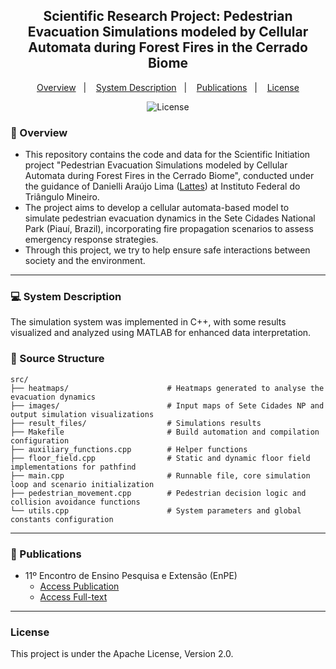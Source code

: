 <h2 align="center"> Scientific Research Project: Pedestrian Evacuation Simulations modeled by Cellular Automata during Forest Fires in the Cerrado Biome</h2>
<p align="center">
  <a href="#-overview">Overview</a>&nbsp;&nbsp;&nbsp;|&nbsp;&nbsp;&nbsp;
  <a href="#-system-description">System Description</a>&nbsp;&nbsp;&nbsp;|&nbsp;&nbsp;&nbsp;
  <a href="#-publications">Publications</a>&nbsp;&nbsp;&nbsp;|&nbsp;&nbsp;&nbsp;
  <a href="#license">License</a>
</p>
<p align="center">
  <img alt="License" src="https://img.shields.io/badge/License-Apache_2.0-orange.svg">
</p>

### 📝 Overview
- This repository contains the code and data for the Scientific Initiation project "Pedestrian Evacuation Simulations modeled by Cellular Automata during Forest Fires in the Cerrado Biome", conducted under the guidance of Danielli Araújo Lima (<a href="https://buscatextual.cnpq.br/buscatextual/visualizacv.do?id=K4472540H5&tokenCaptchar=03AFcWeA5XFZOb2jOmkWB4ZkowTw7_Xg239BvN3AVem82LsovZMWvypHo25qUOa8U-gpefj--pZWHPsCKF_iLZEopxkU3n32qQZJB6oh_8wGcGr_z543dvttK9Dtixoqh7P7iZSc3ALMWNj5YYI9aQnkloJ6Rg3ONOYp_4Yli74-ntsa4Bi6Kp67vmMq02oFtfh3mXmFJ4j_ABmMQUvmlXniBadzXRu5bn0qXSeIRcIi0Zp1ejyOToXT4S8T338MocEkmfyJv36VbXol9-27Nt-G4IBT1zBIUZ9HfREkfdpJEvetpoMV9wvNv6EU7mYjDVXqn6FRdHOyYxjB0vuUNV3zJ5CSQtjfnGVBpAoYl-oU3KfiHuoBKijek02odCPCOyMPqAPE7ZIy6qyA7N1U6jZzyXFqUVg04sHQeLjNJFv2NjUOr1ezb3xbX1qk_k5ocsjmqiuoe2NIzHrXdqPa9cOBcr_KL7LiF16ZwGVorNeqeKTGWzelvv0ChYk3aHDWiLEpOLqZzQay-sJAy7BP8yJ83T0xF3DH3E9xbAJMlqBtJ8cph9kbjdim2fXnm3QFppTQMb_kAUFWHZoddG4bqR3-6x1StQrCSRrttLc_QJ9v18oiO6IsuqlLeGT9krm65KZx12zWFq_MILSlrWG10y266rzbfUcIVG5Hg2xz62siR9v-ScbOMJBPXu0GFOJJk2vmvO87dIYMin-epJgEqN9eb7rt8A-KbeAskZn8pIWwLKEwowuZqgn0RN6IAoj3ajv8vnZcVQb5VyCMigl9_56KhwD3-bilhqufiLrQRCL_KoBC3ygGZMcjrAcXHCGNHQLUq4rqCSOvjShbMaGXzymVuiVbndtFue-ghU-fD07uqnmuD77aVx7k7HyUS3rcS-0dN_seY6AsuiS-e7gjEMJMV1wf8ZmLPvRtOIs0L0HwGcllNXV4p40bwdJtIZrlTO3u4Kj4CLX-9z_xMt2AsdoERIofq5T5hlmA">Lattes</a>) at Instituto Federal do Triângulo Mineiro.
- The project aims to develop a cellular automata-based model to simulate pedestrian evacuation dynamics in the Sete Cidades National Park (Piauí, Brazil), incorporating fire propagation scenarios to assess emergency response strategies.
- Through this project, we try to help ensure safe interactions between society and the environment.

---

### 💻 System Description  
The simulation system was implemented in C++, with some results visualized and analyzed using MATLAB for enhanced data interpretation.

### 📂 Source Structure
```plaintext
src/
├── heatmaps/                      # Heatmaps generated to analyse the evacuation dynamics
├── images/                        # Input maps of Sete Cidades NP and output simulation visualizations
├── result_files/                  # Simulations results
├── Makefile                       # Build automation and compilation configuration
├── auxiliary_functions.cpp        # Helper functions
├── floor_field.cpp                # Static and dynamic floor field implementations for pathfind
├── main.cpp                       # Runnable file, core simulation loop and scenario initialization
├── pedestrian_movement.cpp        # Pedestrian decision logic and collision avoidance functions
└── utils.cpp                      # System parameters and global constants configuration
```

---
### 📝 Publications 
- 11º Encontro de Ensino Pesquisa e Extensão (EnPE)
  - <a href="http://enpe.ptc.iftm.edu.br/index.php/enpe/article/view/411">Access Publication</a>
  - <a href="https://www.researchgate.net/publication/390795313_ANALISE_DO_DESLOCAMENTO_DE_PEDESTRES_EM_EMERGENCIAS_SIMULACAO_DE_AUTOMATOS_CELULARES_NO_PARQUE_NACIONAL_DE_SETE_CIDADES">Access Full-text </a> 

---

### License
This project is under the Apache License, Version 2.0.
